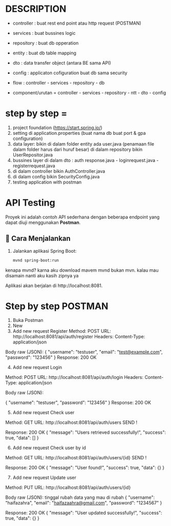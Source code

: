 # DESCRIPTION
- controller : buat rest end point atau http request (POSTMAN)
- services : buat bussines logic
- repository : buat db opperation
- entity : buat db table mapping
- dto : data transfer object (antara BE sama API)
- config : applicaton cofiguration buat db sama security
  
- flow : controller - services - repository - db
- component/urutan = controller - services - repository - ntt - dto - config

# step by step = 
1. project foundation (https://start.spring.io/)
2. setting di application.properties (buat nama db buat port & gpa configuration)
3. data layer: bikin di dalam folder entity ada user.java (penamaan file dalam folder harus dari huruf besar) di dalam repository bikin UserRepositor.java
4. bussines layer di dalam dto : auth response.java - loginrequest.java - registerrequest.java
5. di dalam controller bikin AuthController.java
6. di dalam config bikin SecurityConfig.java
7. testing application with postman

# API Testing

Proyek ini adalah contoh API sederhana dengan beberapa endpoint yang dapat diuji menggunakan **Postman**.

## 🚀 Cara Menjalankan

1. Jalankan aplikasi Spring Boot:
   ```bash
   mvnd spring-boot:run
   
kenapa mvnd? karna aku download mavem mvnd bukan mvn. kalau mau disamain nanti aku kasih zipnya ya

Aplikasi akan berjalan di http://localhost:8081.

# Step by step POSTMAN 
1. Buka Postman
2. New
3. Add new request Register
Method: POST
URL: http://localhost:8081/api/auth/register
Headers: Content-Type: application/json

Body raw (JSON):
{
"username": "testuser",
"email": "test@example.com",
"password": "123456"
}
Response: 200 OK

4. Add new request Login 

Method: POST
URL: http://localhost:8081/api/auth/login
Headers: Content-Type: application/json

Body raw (JSON):

{
"username": "testuser",
"password": "123456"
}
Response: 200 OK

5. Add new request Check user

Method: GET
URL: http://localhost:8081/api/auth/users
SEND !

Response: 200 OK
{
"message": "Users retrieved successfully!",
"success": true,
"data": []
}

6. Add new request Check user by id

Method: GET
URL: http://localhost:8081/api/auth/users/{id}
SEND !

Response: 200 OK
{
"message": "User found!",
"success": true,
"data": {}
}

7. Add new request Update user

Method: PUT
URL: http://localhost:8081/api/auth/users/{id}

Body raw (JSON):
tinggal rubah data yang mau di rubah
{
"username": "haifazahra", 
"email": "haifazaahra@gmail.com",
"password": "1234567"
}

Response: 200 OK
{
"message": "User updated successfully!",
"success": true,
"data": {}
}
